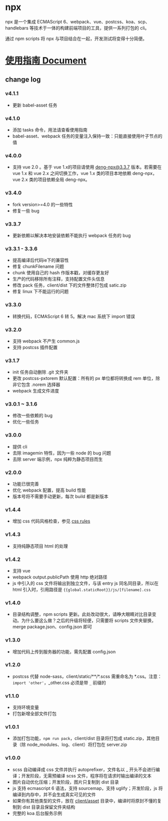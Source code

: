 # npx

npx 是一个集成 ECMAScript 6、webpack、vue、postcss、koa、scp、handlebars 等技术于一体的构建前端项目的工具，提供一系列打包的 cli。

通过 npm scripts 将 npx 与项目结合在一起，开发测试将变得十分简便。

# [使用指南 Document](https://dnxbf321.gitbooks.io/npx/content/)

## change log

### v4.1.1
- 更新 babel-asset 任务

### v4.1.0
- 添加 tasks 命令，用法请查看使用指南
- babel-asset、webpack 任务的变量注入保持一致：只能直接使用叶子节点的值

### v4.0.0
- 支持 vue 2.0 。基于 vue 1.x的项目请使用 deng-npx@3.3.7 版本。若需要在 vue 1.x 和 vue 2.x 之间切换工作，vue 1.x 类的项目本地依赖 deng-npx，vue 2.x 类的项目依赖全局 deng-npx。

### v3.4.0
- fork  version>=4.0 的一些特性
- 修复一些 bug

### v3.3.7
- 更新依赖以解决本地安装依赖不能执行 webpack 任务的 bug

### v3.3.1 - 3.3.6
- 提高编译后代码ie下的兼容性
- 修复 chunkFilename 问题
- chunk 使用自己的 hash 作版本戳，对缓存更友好
- 生产的代码移除所有注释，支持配置文件头信息
- 修改 pack 任务，client/dist 下的文件整体打包成 satic.zip
- 修复 linux 下不能运行的问题

### v3.3.0
- 转换代码，ECMAScript 6 转 5。解决 mac 系统下 import 错误

### v3.2.0
- 支持 webpack 不产生 common.js
- 支持 postcss 插件配置

### v3.1.7
- init 任务自动删除 .git 文件夹
- 更改 postcss-pxtorem 默认配置：所有的 px 单位都将转换成 rem 单位，除非它包含 .norem 选择器
- webpack 生成文件进度

### v3.0.1 ~ 3.1.6
- 修改一些依赖的 bug
- 优化一些任务

### v3.0.0
- 提供 cli
- 去除 imagemin 特性，因为一些 node 的 bug 问题
- 去除 server 端示例，npx 纯粹为静态项目而生

### v2.0.0
- 功能已很完善
- 优化 webpack 配置，提高 build 性能
- 版本号将不需要手动更新，每次 build 都是新版本

### v1.4.4
- 增加 css 代码风格检查，参见 [css rules](https://github.com/stylelint/stylelint-config-standard#suggested-additions)

### v1.4.3
- 支持纯静态项目 html 的处理

### v1.4.2
- 支持 vue
- webpack output.publicPath 使用 http 绝对路径
- js 中引入的 css 文件将输出到独立文件，与该 entry js 同名同目录，所以在 html 引入时，引用路径是 `{{global.staticRoot}}/js/[filename].css`

### v1.4.0

- 目录结构调整，npm scripts 更新。此处改动很大，请睁大眼睛对比目录变动。为什么要这么做？之后的升级将轻便，只需要将 scripts 文件夹替换，merge package.json、config.json 即可

### v1.3.0

- 增加代码上传到服务器的功能，需先配置 config.json

### v1.2.0

- postcss 代替 node-sass，client/static/\*\*/\*.scss 需重命名为 \*.css。注意：`import 'other'`，_other.css 必须是带 `_` 前缀的

### v1.1.0

- 支持环境变量
- 打包新增全部文件打包

### v1.0.1

- 添加打包功能，`npm run pack`，client/dist 目录将打包成 static.zip，其他目录（除 node_modules、log、client）将打包在 server.zip

### v1.0.0

- scss 自动编译成 css 文件并执行 autoprefixer，文件名以 _ 开头不会进行编译；开发阶段，无需预编译 scss 文件，程序将在请求时输出编译的文本
- 图片自动优化压缩；开发阶段，图片只复制到 dist 目录
- js 支持 ecmascript 6 语法，支持 sourcemap，支持 uglify；开发阶段，js 将编译到内存中，并不会生成真实可见的文件
- 如果你有其他类型的文件，放在 [client/asset](https://github.com/dnxbf321/node-project-template/blob/master/client/asset) 目录中，编译时将原封不懂的复制到 dist 目录且保留文件夹结构
- 完整的 koa 后台服务示例
